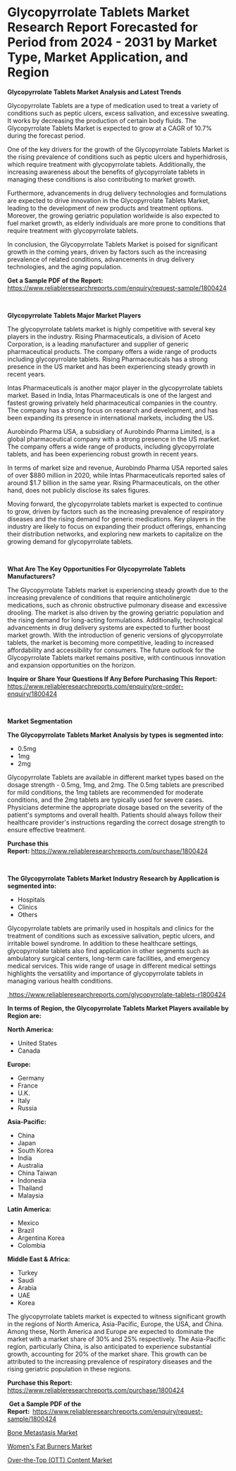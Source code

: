 <p><h1>Glycopyrrolate Tablets Market Research Report Forecasted for Period from 2024 -  2031 by Market Type, Market Application, and Region</h1></p><p><strong>Glycopyrrolate Tablets Market Analysis and Latest Trends</strong></p>
<p><p>Glycopyrrolate Tablets are a type of medication used to treat a variety of conditions such as peptic ulcers, excess salivation, and excessive sweating. It works by decreasing the production of certain body fluids. The Glycopyrrolate Tablets Market is expected to grow at a CAGR of 10.7% during the forecast period.</p><p>One of the key drivers for the growth of the Glycopyrrolate Tablets Market is the rising prevalence of conditions such as peptic ulcers and hyperhidrosis, which require treatment with glycopyrrolate tablets. Additionally, the increasing awareness about the benefits of glycopyrrolate tablets in managing these conditions is also contributing to market growth.</p><p>Furthermore, advancements in drug delivery technologies and formulations are expected to drive innovation in the Glycopyrrolate Tablets Market, leading to the development of new products and treatment options. Moreover, the growing geriatric population worldwide is also expected to fuel market growth, as elderly individuals are more prone to conditions that require treatment with glycopyrrolate tablets.</p><p>In conclusion, the Glycopyrrolate Tablets Market is poised for significant growth in the coming years, driven by factors such as the increasing prevalence of related conditions, advancements in drug delivery technologies, and the aging population.</p></p>
<p><strong>Get a Sample PDF of the Report:&nbsp;</strong> <a href="https://www.reliableresearchreports.com/enquiry/request-sample/1800424">https://www.reliableresearchreports.com/enquiry/request-sample/1800424</a></p>
<p>&nbsp;</p>
<p><strong>Glycopyrrolate Tablets Major Market Players</strong></p>
<p><p>The glycopyrrolate tablets market is highly competitive with several key players in the industry. Rising Pharmaceuticals, a division of Aceto Corporation, is a leading manufacturer and supplier of generic pharmaceutical products. The company offers a wide range of products including glycopyrrolate tablets. Rising Pharmaceuticals has a strong presence in the US market and has been experiencing steady growth in recent years.</p><p>Intas Pharmaceuticals is another major player in the glycopyrrolate tablets market. Based in India, Intas Pharmaceuticals is one of the largest and fastest growing privately held pharmaceutical companies in the country. The company has a strong focus on research and development, and has been expanding its presence in international markets, including the US.</p><p>Aurobindo Pharma USA, a subsidiary of Aurobindo Pharma Limited, is a global pharmaceutical company with a strong presence in the US market. The company offers a wide range of products, including glycopyrrolate tablets, and has been experiencing robust growth in recent years.</p><p>In terms of market size and revenue, Aurobindo Pharma USA reported sales of over $880 million in 2020, while Intas Pharmaceuticals reported sales of around $1.7 billion in the same year. Rising Pharmaceuticals, on the other hand, does not publicly disclose its sales figures.</p><p>Moving forward, the glycopyrrolate tablets market is expected to continue to grow, driven by factors such as the increasing prevalence of respiratory diseases and the rising demand for generic medications. Key players in the industry are likely to focus on expanding their product offerings, enhancing their distribution networks, and exploring new markets to capitalize on the growing demand for glycopyrrolate tablets.</p></p>
<p>&nbsp;</p>
<p><strong>What Are The Key Opportunities For Glycopyrrolate Tablets Manufacturers?</strong></p>
<p><p>The Glycopyrrolate Tablets market is experiencing steady growth due to the increasing prevalence of conditions that require anticholinergic medications, such as chronic obstructive pulmonary disease and excessive drooling. The market is also driven by the growing geriatric population and the rising demand for long-acting formulations. Additionally, technological advancements in drug delivery systems are expected to further boost market growth. With the introduction of generic versions of glycopyrrolate tablets, the market is becoming more competitive, leading to increased affordability and accessibility for consumers. The future outlook for the Glycopyrrolate Tablets market remains positive, with continuous innovation and expansion opportunities on the horizon.</p></p>
<p><strong>Inquire or Share Your Questions If Any Before Purchasing This Report:</strong> <a href="https://www.reliableresearchreports.com/enquiry/pre-order-enquiry/1800424">https://www.reliableresearchreports.com/enquiry/pre-order-enquiry/1800424</a></p>
<p>&nbsp;</p>
<p><strong>Market Segmentation</strong></p>
<p><strong>The Glycopyrrolate Tablets Market Analysis by types is segmented into:</strong></p>
<p><ul><li>0.5mg</li><li>1mg</li><li>2mg</li></ul></p>
<p><p>Glycopyrrolate Tablets are available in different market types based on the dosage strength - 0.5mg, 1mg, and 2mg. The 0.5mg tablets are prescribed for mild conditions, the 1mg tablets are recommended for moderate conditions, and the 2mg tablets are typically used for severe cases. Physicians determine the appropriate dosage based on the severity of the patient's symptoms and overall health. Patients should always follow their healthcare provider's instructions regarding the correct dosage strength to ensure effective treatment.</p></p>
<p><strong>Purchase this Report:&nbsp;</strong><a href="https://www.reliableresearchreports.com/purchase/1800424">https://www.reliableresearchreports.com/purchase/1800424</a></p>
<p>&nbsp;</p>
<p><strong>The Glycopyrrolate Tablets Market Industry Research by Application is segmented into:</strong></p>
<p><ul><li>Hospitals</li><li>Clinics</li><li>Others</li></ul></p>
<p><p>Glycopyrrolate tablets are primarily used in hospitals and clinics for the treatment of conditions such as excessive salivation, peptic ulcers, and irritable bowel syndrome. In addition to these healthcare settings, glycopyrrolate tablets also find application in other segments such as ambulatory surgical centers, long-term care facilities, and emergency medical services. This wide range of usage in different medical settings highlights the versatility and importance of glycopyrrolate tablets in managing various health conditions.</p></p>
<p><a href="https://www.reliableresearchreports.com/glycopyrrolate-tablets-r1800424">&nbsp;https://www.reliableresearchreports.com/glycopyrrolate-tablets-r1800424</a></p>
<p><strong>In terms of Region, the Glycopyrrolate Tablets Market Players available by Region are:</strong></p>
<p>
    <p> <strong> North America: </strong>
        <ul>
            <li>United States</li>
            <li>Canada</li>
        </ul>
        </p> 
    <p> <strong> Europe: </strong>
        <ul>
            <li>Germany</li>
            <li>France</li>
            <li>U.K.</li>
            <li>Italy</li>
            <li>Russia</li>
        </ul>
        </p> 
    <p> <strong> Asia-Pacific: </strong>
        <ul>
            <li>China</li>
            <li>Japan</li>
            <li>South Korea</li>
            <li>India</li>
            <li>Australia</li>
            <li>China Taiwan</li>
            <li>Indonesia</li>
            <li>Thailand</li>
            <li>Malaysia</li>
        </ul>
        </p> 
    <p> <strong> Latin America: </strong>
        <ul>
            <li>Mexico</li>
            <li>Brazil</li>
            <li>Argentina Korea</li>
            <li>Colombia</li>
        </ul>
        </p> 
    <p> <strong> Middle East & Africa: </strong>
        <ul>
            <li>Turkey</li>
            <li>Saudi</li>
            <li>Arabia</li>
            <li>UAE</li>
            <li>Korea</li>
        </ul>
    </p>
    </p>
<p><p>The glycopyrrolate tablets market is expected to witness significant growth in the regions of North America, Asia-Pacific, Europe, the USA, and China. Among these, North America and Europe are expected to dominate the market with a market share of 30% and 25% respectively. The Asia-Pacific region, particularly China, is also anticipated to experience substantial growth, accounting for 20% of the market share. This growth can be attributed to the increasing prevalence of respiratory diseases and the rising geriatric population in these regions.</p></p>
<p><strong>Purchase this Report: </strong><a href="https://www.reliableresearchreports.com/purchase/1800424">https://www.reliableresearchreports.com/purchase/1800424</a></p>
<p>&nbsp;<strong>Get a Sample PDF of the Report:&nbsp;&nbsp;</strong><a href="https://www.reliableresearchreports.com/enquiry/request-sample/1800424">https://www.reliableresearchreports.com/enquiry/request-sample/1800424</a></p>
<p><strong></strong></p>
<p><p><a href="https://github.com/edytherolanlouisejk1miz0wig/Market-Research-Report-List-2/blob/main/bone-metastasis-market.md">Bone Metastasis Market</a></p><p><a href="https://github.com/EunaWiegad2023/Market-Research-Report-List-1/blob/main/womens-fat-burners-market.md">Women's Fat Burners Market</a></p><p><a href="https://medium.com/@kathleenjacksond65/over-the-top-ott-content-market-exploring-market-share-market-trends-and-future-growth-56720c773f6b">Over-the-Top (OTT) Content Market</a></p></p>